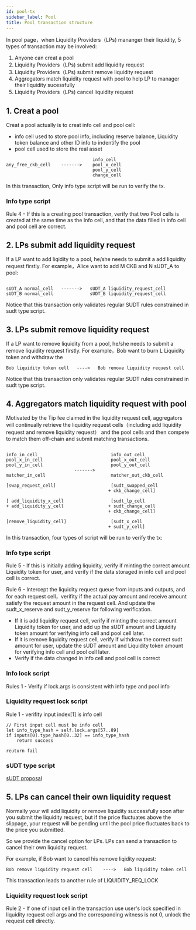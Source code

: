 ```yaml
---
id: pool-tx
sidebar_label: Pool
title: Pool transaction structure
---
```


In pool page，when Liquidity Providers（LPs) mananger their liquidity, 5 types of transaction may be involved:

1. Anyone can creat a pool
2. Liquidity Providers（LPs) submit add liquidity request
3. Liquidity Providers（LPs) submit remove liquidity request
4. Aggregators match liquidity request with pool to help LP to manager their liquidity sucessfully
5. Liquidity Providers（LPs) cancel liquidity request

## 1. Creat a pool

Creat a pool actually is to creat info cell and pool cell: 
* info cell used to store pool info, including reserve balance, Liquidity token balance and other ID info to indentify the pool
* pool cell used to store the real asset

```
                                 info_cell
any_free_ckb_cell    ------->    pool_x_cell
                                 pool_y_cell
                                 change_cell
```
In this transaction,  Only info type script will be run to verify the tx.

### Info type script

Rule 4 - If this is a creating pool transaction, verify that two Pool cells is created at the same time as the Info cell, and that the data filled in info cell and pool cell are correct.

## 2. LPs submit add liquidity request

If a LP want to add liqidity to a pool, he/she needs to submit a add liquidity request firstly. For example，Alice want to add M CKB and N sUDT_A to pool:

```

sUDT_A normal_cell   ------->   sUDT_A liquidity_request_cell
sUDT_B normal_cell              sUDT_B liquidity_request_cell

```

Notice that this transaction only validates regular SUDT rules constrained in sudt type script.

## 3. LPs submit remove liquidity request

If a LP want to remove liquidity from a pool, he/she needs to submit a remove liquidity request firstly. For example，Bob want to burn L Liquidity token and withdraw the 

```
Bob liquidity token cell   ---->   Bob remove liquidity request cell    
```

Notice that this transaction only validates regular SUDT rules constrained in sudt type script.

## 4. Aggregators match liquidity request with pool 

Motivated by the Tip fee claimed in the liquidity request cell, aggregators will continually retrieve the liquidity request cells（including add liquidity request and remove liquidity request） and the pool cells and then compete to match them off-chain and submit matching transactions.

```

info_in_cell                            info_out_cell
pool_x_in_cell                          pool_x_out_cell
pool_y_in_cell                          pool_y_out_cell
                          ------->
matcher_in_cell                         matcher_out_ckb_cell

[swap_request_cell]                     [sudt_swapped_cell
                                       + ckb_change_cell]

[ add_liquidity_x_cell                  [sudt_lp_cell
+ add_liquidity_y_cell                 + sudt_change_cell
                                       + ckb_change_cell]

[remove_liquidity_cell]                 [sudt_x_cell
                                       + sudt_y_cell]

```

In this transaction, four types of script will be run to verify the tx:

### Info type script 

Rule 5 - If this is initially adding liquidity, verify if minting the correct amount Liquidity token for user, and verify if the data storaged in info cell and pool cell is correct.

Rule 6 - Intercept the liquidity request queue from inputs and outputs, and for each request cell，verifity if the actual pay amount and receive amount satisfy the request amount in the request cell. And update the sudt_x_reserve and sudt_y_reserve for following verification.

* If it is add liquidity request cell, verify if minting the correct amount Liquidity token for user, and add up the sUDT amount and Liquidity token amount for verifying info cell and pool cell later.
* If it is remove liquidity request cell, verify if withdraw the correct sudt amount for user, update the sUDT amount and Liquidity token amount for verifying info cell and pool cell later.
* Verify if the data changed in info cell and pool cell is correct 

### Info lock script

 Rules 1 - Verify if lock.args is consistent with info type and pool info 

### Liquidity request lock script

Rule 1 - verifity input index[1] is info cell

```
// First input cell must be info cell
let info_type_hash = self.lock.args[57..89]
if inputs[0].type_hash[0..32] == info_type_hash
    return success

reuturn fail
```

### sUDT type script

[sUDT proposal](https://talk.nervos.org/t/rfc-simple-udt-draft-spec/4333)


## 5. LPs can cancel their own liquidity request

Normally your will add liquidity or remove liquidity successfully soon after you submit the liquidity request, but if the price fluctuates above the slippage, your request will be pending until the pool price fluctuates back to the price you submitted.

So we provide the cancel option for LPs. LPs can send a transaction to cancel their own liquidity request.

For example, if Bob want to cancel his remove liqidity request:

```
Bob remove liquidity request cell    ---->   Bob liquidity token cell

```

This transaction leads to another rule of LIQUIDITY_REQ_LOCK

### Liquidity request lock script

Rule 2 - If one of input cell in the transaction use user's lock specified in liquidity request cell args and the corresponding witness is not 0, unlock the request cell directly.


